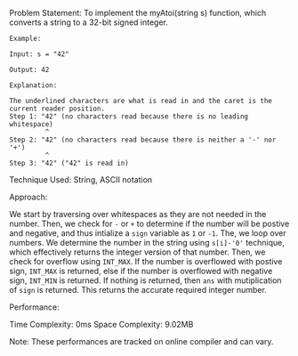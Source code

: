 Problem Statement: To implement the myAtoi(string s) function, which converts a string to a 32-bit signed integer.

```
Example:

Input: s = "42"

Output: 42

Explanation:

The underlined characters are what is read in and the caret is the current reader position.
Step 1: "42" (no characters read because there is no leading whitespace)
         ^
Step 2: "42" (no characters read because there is neither a '-' nor '+')
         ^
Step 3: "42" ("42" is read in)

```

Technique Used: String, ASCII notation

Approach:

We start by traversing over whitespaces as they are not needed in the number. Then, we check for `-` or `+` to determine if the number will be postive and negative, and thus intialize a `sign` variable as `1` or `-1`. The, we loop over numbers. We determine the number in the string using `s[i]-'0'` technique, which effectively returns the integer version of that number. Then, we check for overflow using `INT_MAX`. If the number is overflowed with postive sign, `INT_MAX` is returned, else if the number is overflowed with negative sign, `INT_MIN` is returned. If nothing is returned, then `ans` with mutiplication of `sign` is returned. This returns the accurate required integer number.

Performance:

Time Complexity: 0ms
Space Complexity: 9.02MB

Note: These performances are tracked on online compiler and can vary.
